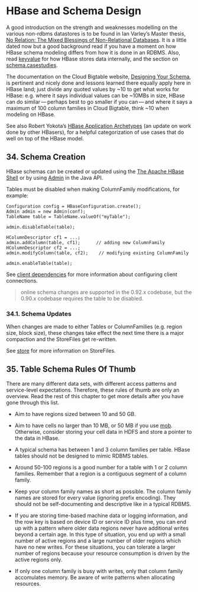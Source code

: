 

# HBase and Schema Design

A good introduction on the strength and weaknesses modelling on the various non-rdbms datastores is to be found in Ian Varley’s Master thesis, [No Relation: The Mixed Blessings of Non-Relational Databases](http://ianvarley.com/UT/MR/Varley_MastersReport_Full_2009-08-07.pdf). It is a little dated now but a good background read if you have a moment on how HBase schema modeling differs from how it is done in an RDBMS. Also, read [keyvalue](#keyvalue) for how HBase stores data internally, and the section on [schema.casestudies](#schema.casestudies).

The documentation on the Cloud Bigtable website, [Designing Your Schema](https://cloud.google.com/bigtable/docs/schema-design), is pertinent and nicely done and lessons learned there equally apply here in HBase land; just divide any quoted values by ~10 to get what works for HBase: e.g. where it says individual values can be ~10MBs in size, HBase can do similar — perhaps best to go smaller if you can — and where it says a maximum of 100 column families in Cloud Bigtable, think ~10 when modeling on HBase.

See also Robert Yokota’s [HBase Application Archetypes](https://blogs.apache.org/hbase/entry/hbase-application-archetypes-redux) (an update on work done by other HBasers), for a helpful categorization of use cases that do well on top of the HBase model.

## 34\. Schema Creation

HBase schemas can be created or updated using the [The Apache HBase Shell](#shell) or by using [Admin](https://hbase.apache.org/apidocs/org/apache/hadoop/hbase/client/Admin.html) in the Java API.

Tables must be disabled when making ColumnFamily modifications, for example:

```
Configuration config = HBaseConfiguration.create();
Admin admin = new Admin(conf);
TableName table = TableName.valueOf("myTable");

admin.disableTable(table);

HColumnDescriptor cf1 = ...;
admin.addColumn(table, cf1);      // adding new ColumnFamily
HColumnDescriptor cf2 = ...;
admin.modifyColumn(table, cf2);    // modifying existing ColumnFamily

admin.enableTable(table);
```

See [client dependencies](#client_dependencies) for more information about configuring client connections.

> online schema changes are supported in the 0.92.x codebase, but the 0.90.x codebase requires the table to be disabled.

### 34.1\. Schema Updates

When changes are made to either Tables or ColumnFamilies (e.g. region size, block size), these changes take effect the next time there is a major compaction and the StoreFiles get re-written.

See [store](#store) for more information on StoreFiles.

## 35\. Table Schema Rules Of Thumb

There are many different data sets, with different access patterns and service-level expectations. Therefore, these rules of thumb are only an overview. Read the rest of this chapter to get more details after you have gone through this list.

*   Aim to have regions sized between 10 and 50 GB.

*   Aim to have cells no larger than 10 MB, or 50 MB if you use [mob](#hbase_mob). Otherwise, consider storing your cell data in HDFS and store a pointer to the data in HBase.

*   A typical schema has between 1 and 3 column families per table. HBase tables should not be designed to mimic RDBMS tables.

*   Around 50-100 regions is a good number for a table with 1 or 2 column families. Remember that a region is a contiguous segment of a column family.

*   Keep your column family names as short as possible. The column family names are stored for every value (ignoring prefix encoding). They should not be self-documenting and descriptive like in a typical RDBMS.

*   If you are storing time-based machine data or logging information, and the row key is based on device ID or service ID plus time, you can end up with a pattern where older data regions never have additional writes beyond a certain age. In this type of situation, you end up with a small number of active regions and a large number of older regions which have no new writes. For these situations, you can tolerate a larger number of regions because your resource consumption is driven by the active regions only.

*   If only one column family is busy with writes, only that column family accomulates memory. Be aware of write patterns when allocating resources.

